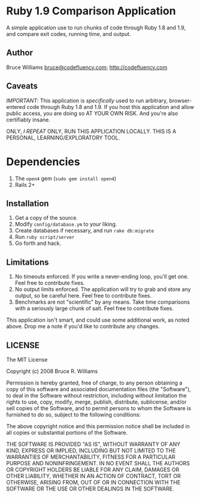# Ruby 1.9 Comparison Application

A simple application use to run chunks of code through Ruby 1.8 and 1.9, and
compare exit codes, running time, and output.

## Author

Bruce Williams <bruce@codefluency.com>; http://codefluency.com

## Caveats

*IMPORTANT*: This application is *specifically* used to run arbitrary,
browser-entered code through Ruby 1.8 and 1.9. If you host this application
and allow public access, you are doing so AT YOUR OWN RISK. And you're also
certifiably insane.

ONLY, *I REPEAT* ONLY, RUN THIS APPLICATION LOCALLY.  THIS IS A PERSONAL,
LEARNING/EXPLORATORY TOOL.

# Dependencies

1. The `open4` gem (`sudo gem install open4`)
2. Rails 2+

## Installation

1. Get a copy of the source.
2. Modify `config/database.ym` to your liking.
3. Create databases if necessary, and run `rake db:migrate`
3. Run `ruby script/server`
4. Go forth and hack.

## Limitations

1. No timeouts enforced. If you write a never-ending loop, you'll get one. Feel free to contribute fixes. 
2. No output limits enforced. The application will try to grab and store any output, so be careful here. Feel free to contribute fixes.
3. Benchmarks are not "scientific" by any means.  Take time comparisons with a seriously large chunk of salt.  Feel free to contribute fixes.

This application isn't smart, and could use some additional work, as noted above. Drop me a note if you'd like to contribute any changes.
   
## LICENSE

The MIT License

Copyright (c) 2008 Bruce R. Williams

Permission is hereby granted, free of charge, to any person obtaining a copy
of this software and associated documentation files (the "Software"), to deal
in the Software without restriction, including without limitation the rights
to use, copy, modify, merge, publish, distribute, sublicense, and/or sell
copies of the Software, and to permit persons to whom the Software is
furnished to do so, subject to the following conditions:

The above copyright notice and this permission notice shall be included in
all copies or substantial portions of the Software.

THE SOFTWARE IS PROVIDED "AS IS", WITHOUT WARRANTY OF ANY KIND, EXPRESS OR
IMPLIED, INCLUDING BUT NOT LIMITED TO THE WARRANTIES OF MERCHANTABILITY,
FITNESS FOR A PARTICULAR PURPOSE AND NONINFRINGEMENT. IN NO EVENT SHALL THE
AUTHORS OR COPYRIGHT HOLDERS BE LIABLE FOR ANY CLAIM, DAMAGES OR OTHER
LIABILITY, WHETHER IN AN ACTION OF CONTRACT, TORT OR OTHERWISE, ARISING FROM,
OUT OF OR IN CONNECTION WITH THE SOFTWARE OR THE USE OR OTHER DEALINGS IN
THE SOFTWARE.
      

  

